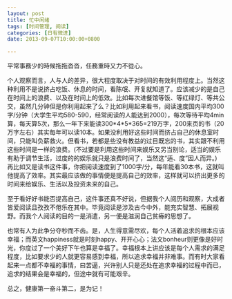```yaml
---
layout: post
title: 忙中闲绪
tags: [时间管理, 阅读]
categories: [日有微进]
date: 2013-09-07T10:00:00+0800

---
```


平常事務少的時候拖拖沓沓，任務重時又力不從心。

个人观察而言，人与人的差异，很大程度取决于对时间的有效利用程度上。当然这种利用不是说挤占吃饭、休息的时间，看陈氓、开复就知道了。应该减少的是自己在时间上的浪费、以及在时间上的低效。比如每次进餐馆等饭、等红绿灯、等共公交，虽然几分钟但是你利用起来了么？比如利用起来看书，阅读速度国内平均300字/分钟（大学生平均580-590，经常阅读的人能达到2000），每次等待平均4min算，每天算5次，那么一年下来能读300\*4\*5\*365=219万字，200来页的书（20万字左右）其实每年可以读10本。如果没利用好这些时间而挤占自己的休息室时间，只能叫负薪救火。但看书，若都是些没有教益的过目既忘的书，其实跟不利用这些时间是一样的浪费。(不过要是利用这些时间来娱乐又另当别论，适当的娱乐有助于调节生活，过度的的娱乐就只是浪费时间了，当然这“适、度”因人而异。) 再比如又是读书这件事，你把阅读速度到了1000字/分，每年能看30本书，这就叫他提高了效率。其实最应该做的事情便是提高自己的效率，这样就可以挤出更多的时间来给娱乐、生活以及投资未来的自己。

至于看好好书能否提高自己，这件事还真不好说，但据我个人阅历和观察，大成者皆爱阅读且孜孜不倦乐在其中。毕竟阅读是涉及古今中外，能充实智慧、拓展视野。而我个人阅读的目的一是消遣，另一便是滋润自己贫瘠的思想了。

也常有人为此争分夺秒而不齿。是，人生得意需尽欢，每个人活着追求的根本应该幸福；而英文happiness就是时刻happy、开开心心；法文bonheur则更像是好时光，你度过了一个美好下午也算是幸福了。幸福根本上讲应该是每个人需求的满足程度，比如要求少的人就更容易感到幸福，所以追求幸福并非难事。而有时大家看起来一点都不幸福的事情，曰苦逼，兴许别人只是还处在追求幸福的过程中而已，追求的结果会是幸福的，但途中就有可能艰辛。

总之，健康第一奋斗第二，是为记！